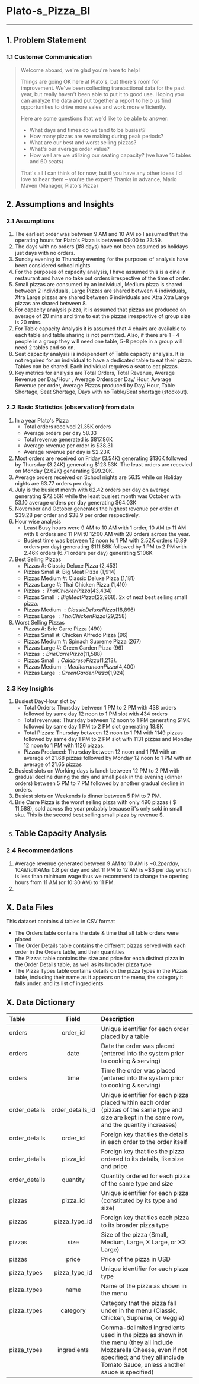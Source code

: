 # Plato-s_Pizza_BI
---------------------------------
## 1. Problem Statement

### 1.1 Customer Communication
>Welcome aboard, we're glad you're here to help!
>
>Things are going OK here at Plato's, but there's room for improvement. We've been collecting transactional data for the past year, but really haven't been able to put it to good use. Hoping you can analyze the data and put together a report to help us find opportunities to drive more sales and work more efficiently.
>
>Here are some questions that we'd like to be able to answer:
> - What days and times do we tend to be busiest?
> - How many pizzas are we making during peak periods?
> - What are our best and worst selling pizzas?
> - What's our average order value?
> - How well are we utilizing our seating capacity? (we have 15 tables and 60 seats)
>
>That's all I can think of for now, but if you have any other ideas I'd love to hear them – you're the expert!
>Thanks in advance,
> Mario Maven (Manager, Plato's Pizza)

## 2. Assumptions and Insights

### 2.1 Assumptions
1. The earliest order was between 9 AM and 10 AM so I assumed that the operating hours for Plato's Pizza is between 09:00 to 23:59.
2. The days with no orders (#8 days) have not been assumed as holidays just days with no orders.
3. Sunday evening to Thursday evening for the purposes of analysis have been considered school nights
4. For the purposes of capacity analysis, I have assumed this is a dine in restaurant and have no take out orders irrespective of the time of order.
5. Small pizzas are consumed by an individual, Medium pizza is shared between 2 individuals, Large Pizzas are shared between 4 individuals, Xtra Large pizzas are shared between 6 individuals and Xtra Xtra Large pizzas are shared between 8.
6. For capacity analysis pizza, it is assumed that pizzas are produced on average of 20 mins and time to eat the pizzas irrespective of group size is 20 mins.
7. For Table capacity Analysis it is assumed that 4 chairs are available to each table and table sharing is not permitted. Also, if there are 1 - 4 people in a group they will need one table, 5-8 people in a group will need 2 tables and so on.
8. Seat capacity analysis is independent of Table capacity analysis. It is not required for an individual to have a dedicated table to eat their pizza. Tables can be shared. Each individual requires a seat to eat pizzas.
9. Key metrics for analysis are Total Orders, Total Revenue, Average Revenue per Day/Hour , Average Orders per Day/ Hour, Average Revenue per order, Average Pizzas produced by Day/ Hour, Table Shortage, Seat Shortage, Days with no Table/Seat shortage (stockout).

### 2.2 Basic Statistics (observation) from data
1. In a year Plato's Pizza 
   - Total orders received 21.35K orders
   - Average orders per day 58.33 
   - Total revenue generated is $817.86K
   - Average revenue per order is $38.31
   - Average revenue per day is $2.23K
 2. Most orders are received on Friday (3.54K) generating $136K followed by Thursday (3.24K) generating $123.53K. The least orders are recevied on Monday (2.62K) generating $99.20K.
 3. Average orders received on School nights are 56.15 while on Holiday nights are 63.77 orders per day.
 4. July is the busiest month with 62.42 orders per day on average generating $72.56K while the least busiest month was October with 53.10 average orders per day generating $64.03K
 5. November and October generates the highest revenue per order at $39.28 per order and $38.9 per order respectively.
 6. Hour wise analysis
    - Least Busy hours were 9 AM to 10 AM with 1 order, 10 AM to 11 AM with 8 orders and 11 PM t0 12:00 AM with 28 orders across the year.
    - Busiest time was between 12 noon to 1 PM with 2.52K orders (6.89 orders per day) generating $111.88K followed by 1 PM to 2 PM with 2.46K orders (6.71 orders per day) generating $106K
 7. Best Selling Pizzas
     - Pizzas #: Classic Deluxe Pizza (2,453)
     - Pizzas Small #: Big Meat Pizza (1,914)
     - Pizzas Medium #: Classic Deluxe Pizza (1,181)
     - Pizzas Large #: Thai Chicken Pizza (1,410)
     - Pizzas $: Thai Chicken Pizza ($43,434)
     - Pizzas Small $: Big Meat Pizza ($22,968). 2x of next best selling small pizza.
     - Pizzas Medium $: Classic Deluxe Pizza ($18,896)
     - Pizzas Large $: Thai Chicken Pizza ($29,258)
  8. Worst Selling Pizzas
     - Pizzas #: Brie Carre Pizza (490)
     - Pizzas Small #: Chicken Alfredo Pizza (96)
     - Pizzas Medium #: Spinach Supreme Pizza (267)
     - Pizzas Large #: Green Garden Pizza (96)
     - Pizzas $: Brie Carre Pizza ($11,588)
     - Pizzas Small $: Calabrese Pizza ($1,213). 
     - Pizzas Medium $: Mediterranean Pizza ($4,400)
     - Pizzas Large $: Green Garden Pizza ($1,924)

### 2.3 Key Insights
1. Busiest Day-Hour slot by
   - Total Orders: Thursday between 1 PM to 2 PM with 438 orders followed by same day 12 noon to 1 PM slot with 434 orders
   - Total revenues: Thursday between 12 noon to 1 PM generating $19K followed by same day 1 PM to 2 PM slot generating 18.8K
   - Total Pizzas: Thursday between 12 noon to 1 PM with 1149 pizzas followed by same day 1 PM to 2 PM slot with 1131 pizzas and Monday 12 noon to 1 PM with 1126 pizzas.
   - Pizzas Produced: Thursday between 12 noon and 1 PM with an average of 21.68 pizzas followed by Monday 12 noon to 1 PM with an average of 21.65 pizzas
 2. Busiest slots on Working days is lunch between 12 PM to 2 PM with gradual decline during the day and small peak in the evening (dinner orders) between 5 PM to 7 PM followed by another gradual decline in orders.
 3. Busiest slots on Weekends is dinner between 5 PM to 7 PM.
 4. Brie Carre Pizza is the worst selling pizza with only 490 pizzas ( $ 11,588),   sold across the year probably because it's only sold in small sku. This is the second best selling small pizza by revenue $.
 5. Table Capacity Analysis
    - 

### 2.4 Recommendations
1. Average revenue generated between 9 AM to 10 AM is ~$0.2 per day, 10 AM to 11 AM is ~$0.8 per day and slot 11 PM to 12 AM is ~$3 per day which is less than minimum wage thus we recommend to change the opening hours from 11 AM (or 10:30 AM) to 11 PM.
2. 


## X. Data Files

This dataset contains 4 tables in CSV format

- The Orders table contains the date & time that all table orders were placed
- The Order Details table contains the different pizzas served with each order in the Orders table, and their quantities
- The Pizzas table contains the size and price for each distinct pizza in the Order Details table, as well as its broader pizza type
- The Pizza Types table contains details on the pizza types in the Pizzas table, including their name as it appears on the menu, the category it falls under, and its list of ingredients

## X. Data Dictionary
| Table      | Field  | Description     |
| :---        |    :----:   | :---         |
| orders   | order_id   | Unique identifier for each order placed by a table  |
| orders   | date   | Date the order was placed (entered into the system prior to cooking & serving)   |
| orders   | time   | Time the order was placed (entered into the system prior to cooking & serving)   |
| order_details   | order_details_id   | Unique identifier for each pizza placed within each order (pizzas of the same type and size are kept in the same row, and the quantity increases)   |
| order_details   | order_id   | Foreign key that ties the details in each order to the order itself   |
| order_details   | pizza_id   | Foreign key that ties the pizza ordered to its details, like size and price   |
| order_details   |quantity   | Quantity ordered for each pizza of the same type and size   |
| pizzas   | pizza_id   | Unique identifier for each pizza (constituted by its type and size)   |
| pizzas   | pizza_type_id   | Foreign key that ties each pizza to its broader pizza type   |
| pizzas   | size   | Size of the pizza (Small, Medium, Large, X Large, or XX Large)   |
| pizzas   | price   | Price of the pizza in USD   |
| pizza_types   | pizza_type_id   | Unique identifier for each pizza type   |
| pizza_types   | name   | Name of the pizza as shown in the menu   |
| pizza_types   | category   | Category that the pizza fall under in the menu (Classic, Chicken, Supreme, or Veggie)   |
| pizza_types   | ingredients   | Comma-delimited ingredients used in the pizza as shown in the menu (they all include Mozzarella Cheese, even if not specified; and they all include Tomato Sauce, unless another sauce is specified)   |

